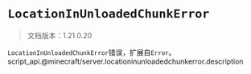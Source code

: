 # `LocationInUnloadedChunkError`

> 文档版本：1.21.0.20

`LocationInUnloadedChunkError`错误，扩展自`Error`。script_api.@minecraft/server.locationinunloadedchunkerror.description
